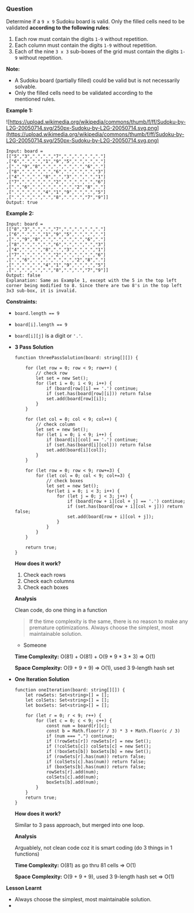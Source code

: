 ### Question

Determine if a `9 x 9` Sudoku board is valid. Only the filled cells need to be validated **according to the following rules**:

1. Each row must contain the digits `1-9` without repetition.
2. Each column must contain the digits `1-9` without repetition.
3. Each of the nine `3 x 3` sub-boxes of the grid must contain the digits `1-9` without repetition.

**Note:**

- A Sudoku board (partially filled) could be valid but is not necessarily solvable.
- Only the filled cells need to be validated according to the mentioned rules.

**Example 1:**

![https://upload.wikimedia.org/wikipedia/commons/thumb/f/ff/Sudoku-by-L2G-20050714.svg/250px-Sudoku-by-L2G-20050714.svg.png](https://upload.wikimedia.org/wikipedia/commons/thumb/f/ff/Sudoku-by-L2G-20050714.svg/250px-Sudoku-by-L2G-20050714.svg.png)

```
Input: board = 
[["5","3",".",".","7",".",".",".","."]
,["6",".",".","1","9","5",".",".","."]
,[".","9","8",".",".",".",".","6","."]
,["8",".",".",".","6",".",".",".","3"]
,["4",".",".","8",".","3",".",".","1"]
,["7",".",".",".","2",".",".",".","6"]
,[".","6",".",".",".",".","2","8","."]
,[".",".",".","4","1","9",".",".","5"]
,[".",".",".",".","8",".",".","7","9"]]
Output: true
```

**Example 2:**

```
Input: board = 
[["8","3",".",".","7",".",".",".","."]
,["6",".",".","1","9","5",".",".","."]
,[".","9","8",".",".",".",".","6","."]
,["8",".",".",".","6",".",".",".","3"]
,["4",".",".","8",".","3",".",".","1"]
,["7",".",".",".","2",".",".",".","6"]
,[".","6",".",".",".",".","2","8","."]
,[".",".",".","4","1","9",".",".","5"]
,[".",".",".",".","8",".",".","7","9"]]
Output: false
Explanation: Same as Example 1, except with the 5 in the top left corner being modified to 8. Since there are two 8's in the top left 3x3 sub-box, it is invalid.
```

**Constraints:**

- `board.length == 9`
- `board[i].length == 9`
- `board[i][j]` is a digit or `'.'`.

- **3 Pass Solution**

    ```tsx
    function threePassSolution(board: string[][]) {
        
        for (let row = 0; row < 9; row++) {
            // check row
            let set = new Set();
            for (let i = 0; i < 9; i++) {
                if (board[row][i] == '.') continue;
                if (set.has(board[row][i])) return false
                set.add(board[row][i]);
            }
        }
             
        for (let col = 0; col < 9; col++) {
            // check column   
            let set = new Set();
            for (let i = 0; i < 9; i++) {
                if (board[i][col] == '.') continue;
                if (set.has(board[i][col])) return false
                set.add(board[i][col]);
            } 
        }
            
        for (let row = 0; row < 9; row+=3) {
            for (let col = 0; col < 9; col+=3) {
                // check boxes
                let set = new Set();
                for(let i = 0; i < 3; i++) {
                    for (let j = 0; j < 3; j++) {
                        if (board[row + i][col + j] == '.') continue;
                        if (set.has(board[row + i][col + j])) return false;
                        set.add(board[row + i][col + j]);
                    }    
                }
            }
        }
        
        return true;
    }
    ```

    **How does it work?**

    1. Check each rows
    2. Check each columns
    3. Check each boxes

    **Analysis**

    Clean code, do one thing in a function

    > If the time complexity is the same, there is no reason to make any premature optimizations. Always choose the simplest, most maintainable solution.
    - Someone

    **Time Complexity:** O(81) + O(81) + O(9 * 9 * 3 * 3) => O(1)

    **Space Complexity:** O(9 + 9 + 9) => O(1), used 3 9-length hash set

- **One Iteration Solution**

    ```tsx
    function oneIteration(board: string[][]) {
        let rowSets: Set<string>[] = [];
        let colSets: Set<string>[] = [];
        let boxSets: Set<string>[] = [];
        
        for (let r = 0; r < 9; r++) {
            for (let c = 0; c < 9; c++) {
                const num = board[r][c];
                const b = Math.floor(r / 3) * 3 + Math.floor(c / 3)
                if (num === ".") continue;
                if (!rowSets[r]) rowSets[r] = new Set();
                if (!colSets[c]) colSets[c] = new Set();
                if (!boxSets[b]) boxSets[b] = new Set();
                if (rowSets[r].has(num)) return false;
                if (colSets[c].has(num)) return false;
                if (boxSets[b].has(num)) return false;
                rowSets[r].add(num);
                colSets[c].add(num);
                boxSets[b].add(num);
            }
        }
        return true;
    }
    ```

    **How does it work?**

    Similar to 3 pass approach, but merged into one loop.

    **Analysis**

    Arguablely, not clean code coz it is smart coding (do 3 things in 1 functions)

    **Time Complexity:** O(81) as go thru 81 cells => O(1)

    **Space Complexity:** O(9 + 9 + 9), used 3 9-length hash set => O(1)

**Lesson Learnt**

- Always choose the simplest, most maintainable solution.
-